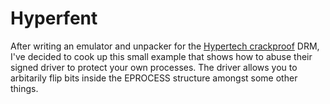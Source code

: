 # Hyperfent

After writing an emulator and unpacker for the [Hypertech crackproof](https://www.hypertech.co.jp/products/windows/) DRM, I've decided to cook up this small example that shows how to abuse their signed driver to protect your own processes. The driver allows you to arbitarily flip bits inside the EPROCESS structure amongst some other things.